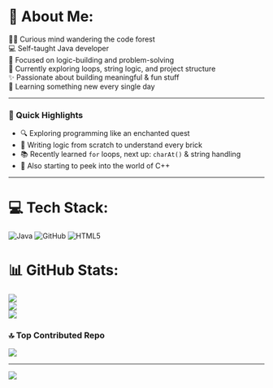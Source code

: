 # 💫 About Me:
🧙‍♂️ Curious mind wandering the code forest<br>💻 Self-taught Java developer<br>🧱 Focused on logic-building and problem-solving<br>🔄 Currently exploring loops, string logic, and project structure<br>✨ Passionate about building meaningful & fun stuff<br>🧠 Learning something new every single day

---

### 🌟 Quick Highlights
- 🔍 Exploring programming like an enchanted quest  
- 🧱 Writing logic from scratch to understand every brick  
- 📚 Recently learned `for` loops, next up: `charAt()` & string handling  
- 🧪 Also starting to peek into the world of C++

---

# 💻 Tech Stack:
![Java](https://img.shields.io/badge/java-%23ED8B00.svg?style=flat&logo=openjdk&logoColor=white) ![GitHub](https://img.shields.io/badge/github-%23121011.svg?style=flat&logo=github&logoColor=white) ![HTML5](https://img.shields.io/badge/html5-%23E34F26.svg?style=flat&logo=html5&logoColor=white)
# 📊 GitHub Stats:
![](https://github-readme-stats.vercel.app/api?username=vexyenv&theme=github_dark&hide_border=false&include_all_commits=false&count_private=false)<br/>
![](https://nirzak-streak-stats.vercel.app/?user=vexyenv&theme=github_dark&hide_border=false)<br/>
![](https://github-readme-stats.vercel.app/api/top-langs/?username=vexyenv&theme=github_dark&hide_border=false&include_all_commits=false&count_private=false&layout=compact)

### 🔝 Top Contributed Repo
![](https://github-contributor-stats.vercel.app/api?username=vexyenv&limit=5&theme=one_dark_pro&combine_all_yearly_contributions=true)

---
[![](https://visitcount.itsvg.in/api?id=vexyenv&icon=0&color=0)](https://visitcount.itsvg.in)

<!-- Proudly created with GPRM ( https://gprm.itsvg.in ) -->
